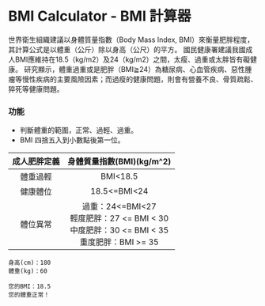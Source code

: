 # BMI Calculator - BMI 計算器
世界衛生組織建議以身體質量指數（Body Mass Index, BMI）來衡量肥胖程度，其計算公式是以體重（公斤）除以身高（公尺）的平方。 國民健康署建議我國成人BMI應維持在18.5（kg/m2）及24（kg/m2）之間，太瘦、過重或太胖皆有礙健康。 研究顯示，體重過重或是肥胖（BMI≧24）為糖尿病、心血管疾病、惡性腫瘤等慢性疾病的主要風險因素；而過瘦的健康問題，則會有營養不良、骨質疏鬆、猝死等健康問題。

### 功能
* 判斷體重的範圍，正常、過輕、過重。
* BMI 四捨五入到小數點後第一位。

| 成人肥胖定義 |                                    身體質量指數(BMI)(kg/m^2)                                    |
|:------------:|:-----------------------------------------------------------------------------------------------:|
|   體重過輕   | BMI<18.5                                                                                        |
|   健康體位   | 18.5<=BMI<24                                                                                    |
|   體位異常   | 過重：24<=BMI<27<br>輕度肥胖：27 <= BMI < 30<br>中度肥胖：30 <= BMI < 35<br>重度肥胖：BMI >= 35 |

```
身高(cm)：180
體重(kg)：60

您的BMI：18.5
您的體重正常！
```
